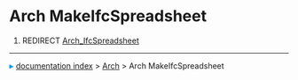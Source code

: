 # Arch MakeIfcSpreadsheet
1.  REDIRECT [Arch_IfcSpreadsheet](Arch_IfcSpreadsheet.md)



---
![](images/Right_arrow.png) [documentation index](../README.md) > [Arch](Arch_Workbench.md) > Arch MakeIfcSpreadsheet
